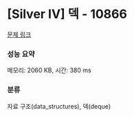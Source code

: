 # [Silver IV] 덱 - 10866 

[문제 링크](https://www.acmicpc.net/problem/10866) 

### 성능 요약

메모리: 2060 KB, 시간: 380 ms

### 분류

자료 구조(data_structures), 덱(deque)

